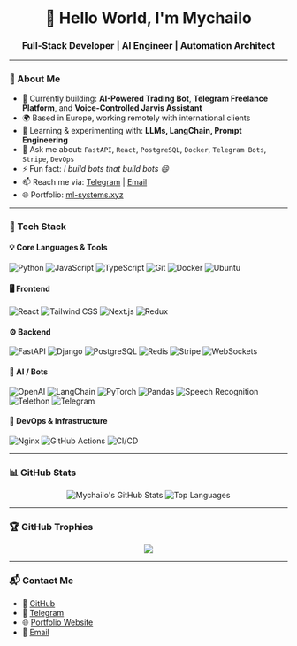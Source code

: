 <h1 align="center">🚀 Hello World, I'm Mychailo</h1>
<h3 align="center">Full-Stack Developer | AI Engineer | Automation Architect</h3>

---

### 🧠 About Me

- 🧩 Currently building: **AI-Powered Trading Bot**, **Telegram Freelance Platform**, and **Voice-Controlled Jarvis Assistant**
- 🌍 Based in Europe, working remotely with international clients
- 🧠 Learning & experimenting with: **LLMs, LangChain, Prompt Engineering**
- 💬 Ask me about: `FastAPI`, `React`, `PostgreSQL`, `Docker`, `Telegram Bots`, `Stripe`, `DevOps`
- ⚡ Fun fact: *I build bots that build bots 😄*
- 📫 Reach me via: [Telegram](https://t.me/ML_System) | [Email](mailto:misaloka29@gmail.com)
- 🌐 Portfolio: [ml-systems.xyz](https://ml-systems.xyz)

---

### 🧰 Tech Stack

#### 💡 Core Languages & Tools
![Python](https://img.shields.io/badge/-Python-000?logo=python)
![JavaScript](https://img.shields.io/badge/-JavaScript-000?logo=javascript)
![TypeScript](https://img.shields.io/badge/-TypeScript-000?logo=typescript)
![Git](https://img.shields.io/badge/-Git-000?logo=git)
![Docker](https://img.shields.io/badge/-Docker-000?logo=docker)
![Ubuntu](https://img.shields.io/badge/-Ubuntu-000?logo=ubuntu)

#### 🖥️ Frontend
![React](https://img.shields.io/badge/-React-000?logo=react)
![Tailwind CSS](https://img.shields.io/badge/-Tailwind-000?logo=tailwindcss)
![Next.js](https://img.shields.io/badge/-Next.js-000?logo=nextdotjs)
![Redux](https://img.shields.io/badge/-Redux-000?logo=redux)

#### ⚙️ Backend
![FastAPI](https://img.shields.io/badge/-FastAPI-000?logo=fastapi)
![Django](https://img.shields.io/badge/-Django-000?logo=django)
![PostgreSQL](https://img.shields.io/badge/-PostgreSQL-000?logo=postgresql)
![Redis](https://img.shields.io/badge/-Redis-000?logo=redis)
![Stripe](https://img.shields.io/badge/-Stripe-000?logo=stripe)
![WebSockets](https://img.shields.io/badge/-WebSockets-000?logo=websocket)

#### 🧠 AI / Bots
![OpenAI](https://img.shields.io/badge/-OpenAI-000?logo=openai)
![LangChain](https://img.shields.io/badge/-LangChain-000?logo=openai)
![PyTorch](https://img.shields.io/badge/-PyTorch-000?logo=pytorch)
![Pandas](https://img.shields.io/badge/-Pandas-000?logo=pandas)
![Speech Recognition](https://img.shields.io/badge/-TTS/STT-000?logo=voicemod)
![Telethon](https://img.shields.io/badge/-Telethon-000?logo=telegram)
![Telegram](https://img.shields.io/badge/-Telegram_Bots-000?logo=telegram)

#### 🔧 DevOps & Infrastructure
![Nginx](https://img.shields.io/badge/-Nginx-000?logo=nginx)
![GitHub Actions](https://img.shields.io/badge/-GitHub%20Actions-000?logo=githubactions)
![CI/CD](https://img.shields.io/badge/-CI/CD-000?logo=github)

---

### 📊 GitHub Stats

<div align="center">
  <img src="https://github-readme-stats.vercel.app/api?username=misalocat&show_icons=true&theme=tokyonight" alt="Mychailo's GitHub Stats" />
  <img src="https://github-readme-stats.vercel.app/api/top-langs/?username=misalocat&layout=compact&theme=tokyonight" alt="Top Languages" />
</div>

---

### 🏆 GitHub Trophies

<div align="center">
  <img src="https://github-profile-trophy.vercel.app/?username=misalocat&theme=onedark&margin-w=10&no-bg=true&no-frame=true" />
</div>

---

### 📬 Contact Me

- 💼 [GitHub](https://github.com/MLokatsiun)
- 📩 [Telegram](https://t.me/ML_System)
- 🌐 [Portfolio Website](https://ml-systems.xyz)
- 📧 [Email](mailto:misaloka29@gmail.com)
